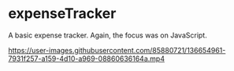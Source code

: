 # expenseTracker

A basic expense tracker. Again, the focus was on JavaScript.


https://user-images.githubusercontent.com/85880721/136654961-7931f257-a159-4d10-a969-08860636164a.mp4

